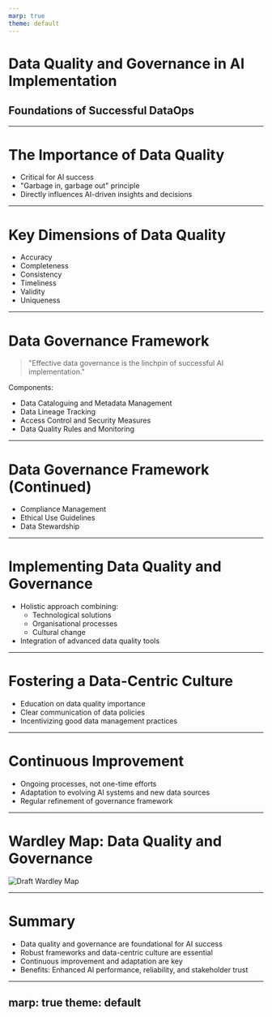 ```yaml
---
marp: true
theme: default
---
```


# Data Quality and Governance in AI Implementation
## Foundations of Successful DataOps

---

# The Importance of Data Quality

- Critical for AI success
- "Garbage in, garbage out" principle
- Directly influences AI-driven insights and decisions

---

# Key Dimensions of Data Quality

- Accuracy
- Completeness
- Consistency
- Timeliness
- Validity
- Uniqueness

---

# Data Governance Framework

> "Effective data governance is the linchpin of successful AI implementation."

Components:
- Data Cataloguing and Metadata Management
- Data Lineage Tracking
- Access Control and Security Measures
- Data Quality Rules and Monitoring

---

# Data Governance Framework (Continued)

- Compliance Management
- Ethical Use Guidelines
- Data Stewardship

---

# Implementing Data Quality and Governance

- Holistic approach combining:
  - Technological solutions
  - Organisational processes
  - Cultural change
- Integration of advanced data quality tools

---

# Fostering a Data-Centric Culture

- Education on data quality importance
- Clear communication of data policies
- Incentivizing good data management practices

---

# Continuous Improvement

- Ongoing processes, not one-time efforts
- Adaptation to evolving AI systems and new data sources
- Regular refinement of governance framework

---

# Wardley Map: Data Quality and Governance

![Draft Wardley Map](https://images.wardleymaps.ai/map_6598b8e8-a455-4697-97c3-7e185724331d.png)

---

# Summary

- Data quality and governance are foundational for AI success
- Robust frameworks and data-centric culture are essential
- Continuous improvement and adaptation are key
- Benefits: Enhanced AI performance, reliability, and stakeholder trust

---
marp: true
theme: default
---